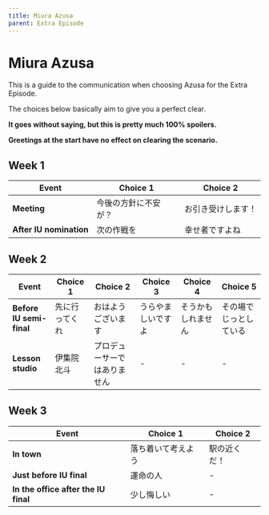 ```yaml
---
title: Miura Azusa
parent: Extra Episode
---
```


# Miura Azusa

This is a guide to the communication when choosing Azusa for the Extra Episode.

The choices below basically aim to give you a perfect clear.

**It goes without saying, but this is pretty much 100% spoilers.**

**Greetings at the start have no effect on clearing the scenario.**

## Week 1

| Event                   | Choice 1           | Choice 2          |
|-------------------------|--------------------|-------------------|
| **Meeting**             | 今後の方針に不安が？ | お引き受けします！ |
| **After IU nomination** | 次の作戦を          | 幸せ者ですよね     |

## Week 2

| Event                    | Choice 1     | Choice 2                  | Choice 3          | Choice 4        | Choice 5             |
|--------------------------|--------------|---------------------------|-------------------|-----------------|----------------------|
| **Before IU semi-final** | 先に行ってくれ | おはようございます         | うらやましいですよ | そうかもしれません | その場でじっとしている |
| **Lesson studio**        | 伊集院北斗    | プロデューサーではありません | -                | -                | -                    |

## Week 3

| Event                                | Choice 1         | Choice 2    |
|--------------------------------------|------------------|-------------|
| **In town**                          | 落ち着いて考えよう | 駅の近くだ！ |
| **Just before IU final**             | 運命の人          | -           |
| **In the office after the IU final** | 少し悔しい        | -           |
